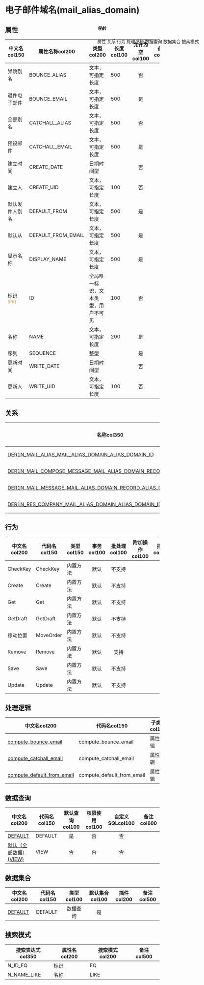 # 电子邮件域名(mail_alias_domain)  <!-- {docsify-ignore-all} -->


## 属性
|    中文名col150 | 属性名称col200           | 类型col200     | 长度col100    |允许为空col100    |  备注col500  |
| --------   |------------| -----  | -----  | :----: | -------- |
|弹跳别名|BOUNCE_ALIAS|文本，可指定长度|500|否||
|退件电子邮件|BOUNCE_EMAIL|文本，可指定长度|500|是||
|全部别名|CATCHALL_ALIAS|文本，可指定长度|500|否||
|预设邮件|CATCHALL_EMAIL|文本，可指定长度|500|是||
|建立时间|CREATE_DATE|日期时间型||否||
|建立人|CREATE_UID|文本，可指定长度|100|否||
|默认发件人别名|DEFAULT_FROM|文本，可指定长度|500|是||
|默认从|DEFAULT_FROM_EMAIL|文本，可指定长度|500|是||
|显示名称|DISPLAY_NAME|文本，可指定长度|500|是||
|标识<sup class="footnote-symbol"><font color=orange>[PK]</font></sup>|ID|全局唯一标识，文本类型，用户不可见|100|否||
|名称|NAME|文本，可指定长度|200|是||
|序列|SEQUENCE|整型||是||
|更新时间|WRITE_DATE|日期时间型||否||
|更新人|WRITE_UID|文本，可指定长度|100|否||


## 关系

<el-row>
<el-tabs v-model="show_der">
<el-tab-pane label="主关系" name="major">

| 名称col350     |   从实体col200 | 关系类型col200     |   备注col500  |
| -------- |---------- |------------|----- |
|[DER1N_MAIL_ALIAS_MAIL_ALIAS_DOMAIN_ALIAS_DOMAIN_ID](der/DER1N_MAIL_ALIAS_MAIL_ALIAS_DOMAIN_ALIAS_DOMAIN_ID)|[EMail别名(MAIL_ALIAS)](module/mail/mail_alias)|1:N关系||
|[DER1N_MAIL_COMPOSE_MESSAGE_MAIL_ALIAS_DOMAIN_RECORD_ALIAS_DOMAIN_ID](der/DER1N_MAIL_COMPOSE_MESSAGE_MAIL_ALIAS_DOMAIN_RECORD_ALIAS_DOMAIN_ID)|[EMail撰写向导(MAIL_COMPOSE_MESSAGE)](module/mail/mail_compose_message)|1:N关系||
|[DER1N_MAIL_MESSAGE_MAIL_ALIAS_DOMAIN_RECORD_ALIAS_DOMAIN_ID](der/DER1N_MAIL_MESSAGE_MAIL_ALIAS_DOMAIN_RECORD_ALIAS_DOMAIN_ID)|[消息(MAIL_MESSAGE)](module/mail/mail_message)|1:N关系||
|[DER1N_RES_COMPANY_MAIL_ALIAS_DOMAIN_ALIAS_DOMAIN_ID](der/DER1N_RES_COMPANY_MAIL_ALIAS_DOMAIN_ALIAS_DOMAIN_ID)|[公司(RES_COMPANY)](module/base/res_company)|1:N关系||


</el-tab-pane>
</el-tabs>
</el-row>

## 行为
| 中文名col200    | 代码名col150    | 类型col150    | 事务col100   | 批处理col100   | 附加操作col100  | 插件col150    |  备注col300  |
| -------- |---------- |----------- |:----:|:----:|---------| ----- | ----- |
|CheckKey|CheckKey|内置方法|默认|不支持||||
|Create|Create|内置方法|默认|不支持||||
|Get|Get|内置方法|默认|不支持||||
|GetDraft|GetDraft|内置方法|默认|不支持||||
|移动位置|MoveOrder|内置方法|默认|不支持||||
|Remove|Remove|内置方法|默认|支持||||
|Save|Save|内置方法|默认|不支持||||
|Update|Update|内置方法|默认|不支持||||

## 处理逻辑
| 中文名col200    | 代码名col150    | 子类型col150    | 插件col200    |  备注col550  |
| -------- |---------- |----------- |------------|----------|
|[compute_bounce_email](module/mail/mail_alias_domain/logic/compute_bounce_email)|compute_bounce_email|属性逻辑|||
|[compute_catchall_email](module/mail/mail_alias_domain/logic/compute_catchall_email)|compute_catchall_email|属性逻辑|||
|[compute_default_from_email](module/mail/mail_alias_domain/logic/compute_default_from_email)|compute_default_from_email|属性逻辑|||

## 数据查询
| 中文名col200    | 代码名col150    | 默认查询col100 | 权限使用col100 | 自定义SQLcol100 |  备注col600|
| --------  | --------   | :----:  |:----:  | :----:  |----- |
|[DEFAULT](module/mail/mail_alias_domain/query/Default)|DEFAULT|是|否 |否 ||
|[默认（全部数据）(VIEW)](module/mail/mail_alias_domain/query/View)|VIEW|否|否 |否 ||

## 数据集合
| 中文名col200  | 代码名col150  | 类型col100 | 默认集合col100 |   插件col200|   备注col500|
| --------  | --------   | :----:   | :----:   | ----- |----- |
|[DEFAULT](module/mail/mail_alias_domain/dataset/Default)|DEFAULT|数据查询|是|||

## 搜索模式
|   搜索表达式col350   |    属性名col200    |    搜索模式col200        |备注col500  |
| -------- |------------|------------|------|
|N_ID_EQ|标识|EQ||
|N_NAME_LIKE|名称|LIKE||

<div style="display: block; overflow: hidden; position: fixed; top: 140px; right: 100px;">

##### 导航
<el-anchor >
<el-anchor-link :href="`#/module/mail/mail_alias_domain?id=属性`">
  属性
</el-anchor-link>
<el-anchor-link :href="`#/module/mail/mail_alias_domain?id=关系`">
  关系
</el-anchor-link>
<el-anchor-link :href="`#/module/mail/mail_alias_domain?id=行为`">
  行为
</el-anchor-link>
<el-anchor-link :href="`#/module/mail/mail_alias_domain?id=处理逻辑`">
  处理逻辑
</el-anchor-link>
<el-anchor-link :href="`#/module/mail/mail_alias_domain?id=数据查询`">
  数据查询
</el-anchor-link>
<el-anchor-link :href="`#/module/mail/mail_alias_domain?id=数据集合`">
  数据集合
</el-anchor-link>
<el-anchor-link :href="`#/module/mail/mail_alias_domain?id=搜索模式`">
  搜索模式
</el-anchor-link>
</el-anchor>
</div>

<script>
 const { createApp } = Vue
  createApp({
    data() {
      return {
show_der:'major',


      }
    },
    methods: {
    }
  }).use(ElementPlus).mount('#app')
</script>